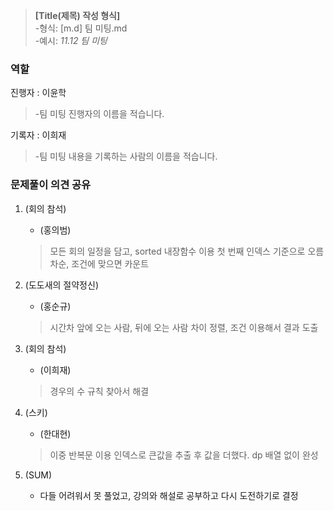 >**[Title(제목) 작성 형식]** <Br>
>-형식: [m.d] 팀 미팅.md<Br>
>-예시: _11.12 팀 미팅_<Br>

### 역할
진행자 : 이윤학
>   -팀 미팅 진행자의 이름을 적습니다.

기록자 : 이희재 <br>
>   -팀 미팅 내용을 기록하는 사람의 이름을 적습니다.

### 문제풀이 의견 공유

1. (회의 참석)
    - (홍의범)
    > 모든 회의 일정을 담고, sorted 내장함수 이용 첫 번째 인덱스 기준으로 오름차순, 조건에 맞으면 카운트

2. (도도새의 절약정신)
    - (홍순규)
    > 시간차 앞에 오는 사람, 뒤에 오는 사람 차이 정렬, 조건 이용해서 결과 도출

3. (회의 참석)
    - (이희재)
    > 경우의 수 규칙 찾아서 해결

4. (스키)
    - (한대현)
    > 이중 반복문 이용 인덱스로 큰값을 추출 후 값을 더했다.
    > dp 배열 없이 완성
   
5. (SUM)
    - 다들 어려워서 못 풀었고, 강의와 해설로 공부하고 다시 도전하기로 결정
